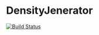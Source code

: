 # DensityJenerator

[![Build Status](https://travis-ci.org/dejakaymac/DensityJenerator.jl.png)](https://travis-ci.org/dejakaymac/DensityJenerator.jl)
